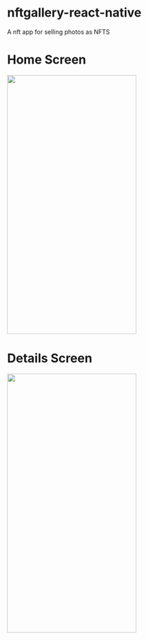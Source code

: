 # nftgallery-react-native
A nft app for selling photos as NFTS

# Home Screen
<image width="300" height="600" src="https://user-images.githubusercontent.com/49740149/179426095-dfefce2a-dd81-4586-9efc-4acd7a7a164b.jpg"/>

# Details Screen
<image width="300" height="600" src="https://user-images.githubusercontent.com/49740149/179426132-a60ee993-7fab-4129-86ac-51feb4308ebf.jpg"/>

